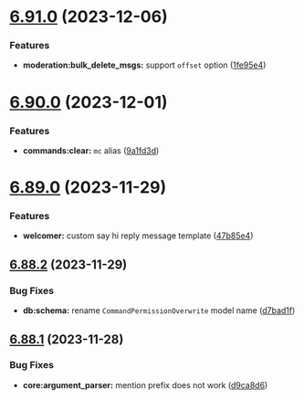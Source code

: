 # [6.91.0](https://github.com/onesoft-sudo/sudobot/compare/v6.90.0...v6.91.0) (2023-12-06)


### Features

* **moderation:bulk_delete_msgs:** support `offset` option ([1fe95e4](https://github.com/onesoft-sudo/sudobot/commit/1fe95e4ddabe5df8799bdf4726e3eb9a6c7c3a79))



# [6.90.0](https://github.com/onesoft-sudo/sudobot/compare/v6.89.0...v6.90.0) (2023-12-01)


### Features

* **commands:clear:** `mc` alias ([9a1fd3d](https://github.com/onesoft-sudo/sudobot/commit/9a1fd3d00f2a0e5f8cb279d6429d007ab66c94a6))



# [6.89.0](https://github.com/onesoft-sudo/sudobot/compare/v6.88.2...v6.89.0) (2023-11-29)


### Features

* **welcomer:** custom say hi reply message template ([47b85e4](https://github.com/onesoft-sudo/sudobot/commit/47b85e4d61067182f974fd4950c1e93b8e487b5d))



## [6.88.2](https://github.com/onesoft-sudo/sudobot/compare/v6.88.1...v6.88.2) (2023-11-29)


### Bug Fixes

* **db:schema:** rename `CommandPermissionOverwrite` model name ([d7bad1f](https://github.com/onesoft-sudo/sudobot/commit/d7bad1f4e4d6a131fcd5d8fbd09aeaf04ea8e939))



## [6.88.1](https://github.com/onesoft-sudo/sudobot/compare/v6.88.0...v6.88.1) (2023-11-28)


### Bug Fixes

* **core:argument_parser:** mention prefix does not work ([d9ca8d6](https://github.com/onesoft-sudo/sudobot/commit/d9ca8d6917796928d112154e720b31bbfce8d308))



